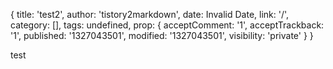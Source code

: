 { title: 'test2',
  author: 'tistory2markdown',
  date: Invalid Date,
  link: '/',
  category: [],
  tags: undefined,
  prop: 
   { acceptComment: '1',
     acceptTrackback: '1',
     published: '1327043501',
     modified: '1327043501',
     visibility: 'private' } }

test<div class="vimiumHUD" style="right: 150px; opacity: 0; display: none; ">
</div>